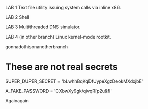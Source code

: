 LAB 1
Text file utility issuing system calls via inline x86.

LAB 2
Shell

LAB 3
Multithreaded DNS simulator.

LAB 4 (in other branch)
Linux kernel-mode rootkit.

gonnadothisonanotherbranch

# These are not real secrets

SUPER_DUPER_SECRET = 'bLwhhBqKqDfUypeXgzDeokMXdxjbE'

A_FAKE_PASSWORD = 'CXbwXy9gk/qivqR[p2u&fI'


Againagain
